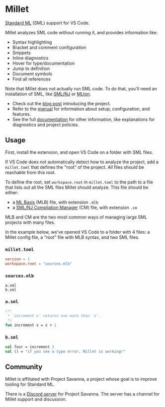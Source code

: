 # Millet

[Standard ML][sml] (SML) support for VS Code.

Millet analyzes SML code without running it, and provides information like:

- Syntax highlighting
- Bracket and comment configuration
- Snippets
- Inline diagnostics
- Hover for type/documentation
- Jump to definition
- Document symbols
- Find all references

Note that Millet does not actually run SML code. To do that, you'll need an installation of SML, like [SML/NJ][smlnj] or [MLton][mlton].

- Check out the [blog post][blog] introducing the project.
- Refer to the [manual][] for information about setup, configuration, and features.
- See the full [documentation][] for other information, like explanations for diagnostics and project policies.

## Usage

First, install the extension, and open VS Code on a folder with SML files.

If VS Code does not automatically detect how to analyze the project, add a `millet.toml` that defines the "root" of the project. All files should be reachable from this root.

To define the root, set `workspace.root` in `millet.toml` to the path to a file that lists out all the SML files Millet should analyze. This file should be either:

- a [ML Basis][mlb] (MLB) file, with extension `.mlb`
- a [SML/NJ Compilation Manager][cm] (CM) file, with extension `.cm`

MLB and CM are the two most common ways of managing large SML projects with many files.

In the example below, we've opened VS Code to a folder with 4 files: a Millet config file, a "root" file with MLB syntax, and two SML files.

### `millet.toml`

```toml
version = 1
workspace.root = "sources.mlb"
```

### `sources.mlb`

```text
a.sml
b.sml
```

### `a.sml`

```sml
(*!
 * `increment x` returns one more than `x`.
 *)
fun increment x = x + 1
```

### `b.sml`

```sml
val four = increment 3
val () = "if you see a type error, Millet is working!"
```

## Community

Millet is affiliated with Project Savanna, a project whose goal is to improve tooling for Standard ML.

There is a [Discord server][discord] for Project Savanna. The server has a channel for Millet support and discussion.

[blog]: https://azdavis.net/posts/millet/
[cm]: https://www.smlnj.org/doc/CM/new.pdf
[discord]: https://discord.gg/hgPSUby2Ny
[documentation]: https://github.com/azdavis/millet/blob/main/docs/README.md
[manual]: https://github.com/azdavis/millet/blob/main/docs/manual.md
[mlb]: http://mlton.org/MLBasis
[mlton]: http://mlton.org
[sml]: https://smlfamily.github.io
[smlnj]: https://www.smlnj.org
